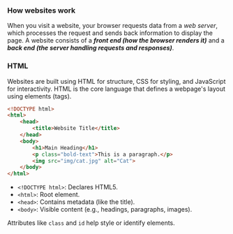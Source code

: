
### How websites work

When you visit a website, your browser requests data from a *web server*, which processes the request and sends back information to display the page. A website consists of a ***front end (how the browser renders it)*** and a ***back end (the server handling requests and responses)***.

### HTML

Websites are built using HTML for structure, CSS for styling, and JavaScript for interactivity. HTML is the core language that defines a webpage's layout using elements (tags).

```html
<!DOCTYPE html> 
<html> 
	<head> 
		<title>Website Title</title> 
	</head> 
	<body> 
		<h1>Main Heading</h1> 
		<p class="bold-text">This is a paragraph.</p> 
		<img src="img/cat.jpg" alt="Cat"> 
	</body> 
</html>
```

- `<!DOCTYPE html>`: Declares HTML5.
- `<html>`: Root element.
- `<head>`: Contains metadata (like the title).
- `<body>`: Visible content (e.g., headings, paragraphs, images).

Attributes like `class` and `id` help style or identify elements.